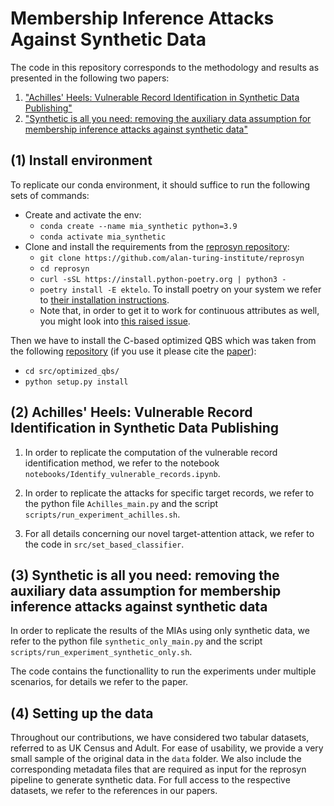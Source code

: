 # Membership Inference Attacks Against Synthetic Data

The code in this repository corresponds to the methodology and results as 
presented in the following two papers: 

1. ["Achilles' Heels: Vulnerable Record Identification in Synthetic Data Publishing"](https://arxiv.org/abs/2306.10308)
2. ["Synthetic is all you need: removing the auxiliary data assumption for membership inference attacks against synthetic data"](https://arxiv.org/abs/2307.01701)


## (1) Install environment

To replicate our conda environment, it should suffice to run the following sets of commands:
- Create and activate the env:
    - `conda create --name mia_synthetic python=3.9`
    - `conda activate mia_synthetic`
- Clone and install the requirements from the [reprosyn repository](https://github.com/alan-turing-institute/reprosyn):
    - `git clone https://github.com/alan-turing-institute/reprosyn`
    - `cd reprosyn`
    - `curl -sSL https://install.python-poetry.org | python3 -`
    - `poetry install -E ektelo`. To install poetry on your system we refer to [their installation instructions](https://python-poetry.org/docs/#installing-with-the-official-installer).
    - Note that, in order to get it to work for continuous attributes as well, you might look into [this raised issue](https://github.com/alan-turing-institute/reprosyn/issues/65).

Then we have to install the C-based optimized QBS which was taken from the following [repository](https://github.com/computationalprivacy/querysnout) (if you use it please cite the [paper](https://dl.acm.org/doi/abs/10.1145/3548606.3560581)):
- `cd src/optimized_qbs/`
- `python setup.py install`

## (2) Achilles' Heels: Vulnerable Record Identification in Synthetic Data Publishing

1. In order to replicate the computation of the vulnerable record identification method, 
we refer to the notebook `notebooks/Identify_vulnerable_records.ipynb`. 

2. In order to replicate the attacks for specific target records, we refer to the 
python file `Achilles_main.py` and the script `scripts/run_experiment_achilles.sh`. 

3. For all details concerning our novel target-attention attack, we refer to the code in `src/set_based_classifier`.

## (3) Synthetic is all you need: removing the auxiliary data assumption for membership inference attacks against synthetic data

In order to replicate the results of the MIAs using only synthetic data, we refer to the python file `synthetic_only_main.py` and the script `scripts/run_experiment_synthetic_only.sh`.

The code contains the functionallity to run the experiments under multiple scenarios, for details we refer to the paper.   

## (4) Setting up the data 

Throughout our contributions, we have considered two tabular datasets, referred to as UK Census and Adult. 
For ease of usability, we provide a very small sample of the original data in the `data` folder. 
We also include the corresponding metadata files that are required as input for the reprosyn pipeline to generate synthetic data. 
For full access to the respective datasets, we refer to the references in our papers. 


